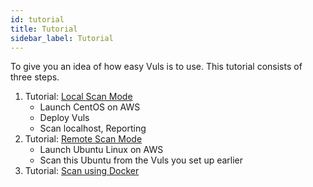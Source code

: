 ```yaml
---
id: tutorial
title: Tutorial 
sidebar_label: Tutorial
---
```


To give you an idea of how easy Vuls is to use. 
This tutorial consists of three steps.

1. Tutorial: [Local Scan Mode](tutorial-local-scan.md)
      - Launch CentOS on AWS
      - Deploy Vuls
      - Scan localhost, Reporting
1. Tutorial: [Remote Scan Mode](tutorial-remote-scan.md)
      - Launch Ubuntu Linux on AWS
      - Scan this Ubuntu from the Vuls you set up earlier
1. Tutorial: [Scan using Docker](tutorial-docker.md)

